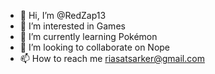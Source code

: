 - 👋 Hi, I’m @RedZap13
- 👀 I’m interested in Games
- 🌱 I’m currently learning Pokémon
- 💞️ I’m looking to collaborate on Nope
- 📫 How to reach me riasatsarker@gmail.com

<!---
RedZap13/RedZap13 is a ✨ special ✨ repository because its `README.md` (this file) appears on your GitHub profile.
You can click the Preview link to take a look at your changes.
--->
